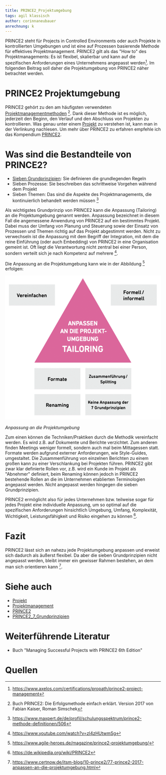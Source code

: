 ```yaml
---
title: PRINCE2_Projektumgebung
tags: agil klassisch
author: corinnaneubauer
anrechnung: k 
---
```


PRINCE2 steht für Projects in Controlled Environments oder auch Projekte in kontrollierten Umgebungen und ist eine auf Prozessen basierende Methode für effektives Projektmanagement. PRINCE2 gilt als das "How to" des Projektmanagements: Es ist flexibel, skalierbar und kann auf die spezifischen Anforderungen eines Unternehmens angepasst werden[^1]. Im folgenden Beitrag soll daher die Projektumgebung von PRINCE2 näher betrachtet werden.


# PRINCE2 Projektumgebung

PRINCE2 gehört zu den am häufigsten verwendeten [Projektmanagementmethoden](Projektmanagement.md) [^2]. Dank dieser Methode ist es möglich, jederzeit den Beginn, den Verlauf und den Abschluss von Projekten zu kontrollieren. Was genau unter einem [Projekt](Projekt.md) zu verstehen ist, kann man in der Verlinkung nachlesen. Um mehr über PRINCE2 zu erfahren empfehle ich das Kompendium [PRINCE2](PRINCE2.md). 

# Was sind die Bestandteile von PRINCE2?
* [Sieben Grundprinzipien](PRINCE2_7_Grundprinzipien.md): Sie definieren die grundlegenden Regeln
* Sieben Prozesse: Sie beschreiben das schrittweise Vorgehen während dem Projekt 
* Sieben Themen: Das sind die Aspekte des Projektmanagements, die kontinuierlich behandelt werden müssen [^3]
 
Als wichtigstes Grundprinzip von PRINCE2 kann die Anpassung (Tailoring) an die Projektumgebung genannt werden. Anpassung bezeichnet in diesem Fall die angemessene Anwendung von PRINCE2 auf ein bestimmtes Projekt. Dabei muss der Umfang von Planung und Steuerung sowie der Einsatz von Prozessen und Themen richtig auf das Projekt abgestimmt werden. Nicht zu verwechseln ist die Anpassung mit dem Begriff der Integration, mit dem die reine Einführung (oder auch Embedding) von PRINCE2 in eine Organisation gemeint ist. Oft liegt die Verantwortung nicht zentral bei einer Person, sondern verteilt sich je nach Kompetenz auf mehrere [^4]. 
 

Die Anpassung an die Projektumgebung kann wie in der Abbildung [^5] erfolgen: 

![Abbildung](PRINCE2_Projektumgebung/PRINCE2_Projektumgebung.png)

*Anpassung an die Projektumgebung*

Zum einen können die Techniken/Praktiken durch die Methodik vereinfacht werden. Es wird z.B. auf Dokumente und Berichte verzichtet. 
Zum anderen finden Meetings weniger formell, sondern auch mal beim Mittagessen statt. 
Formate werden aufgrund externer Anforderungen, wie Style-Guides, umgestaltet. 
Die Zusammenführung von einzelnen Berichten zu einem großen kann zu einer Verschlankung bei Projekten führen. 
PRINCE2 gibt zwar klar definierte Rollen vor, z.B. wird ein Kunde im Projekt als "Abnehmer" definiert, beim Renaming können jedoch in PRINCE2 bestehende Rollen an die im Unternehmen etablierten Terminologien angepasst werden. Nicht angepasst werden hingegen die sieben Grundprinzipien. 

PRINCE2 ermöglicht also für jedes Unternehmen bzw. teilweise sogar für jedes Projekt eine individuelle Anpassung, um so optimal auf die spezifischen Anforderungen hinsichtlich Umgebung, Umfang, Komplexität, Wichtigkeit, Leistungsfähigkeit und Risiko eingehen zu können [^6]. 

# Fazit

PRINCE2 lässt sich an nahezu jede Projektumgebung anpassen und erweist sich dadurch als äußerst flexibel. Da aber die sieben Grundprinzipien nicht angepasst werden, bleibt immer ein gewisser Rahmen bestehen, an dem man sich orientieren kann [^7].



# Siehe auch

* [Projekt](Projekt.md)
* [Projektmanagement](Projektmanagement.md)
* [PRINCE2](PRINCE2.md) 
* [PRINCE2_7_Grundprinzipien](PRINCE2_7_Grundprinzipien.md)

# Weiterführende Literatur

* Buch "Managing Successful Projects with PRINCE2 6th Edition"

# Quellen

[^1]: https://www.axelos.com/certifications/propath/prince2-project-management 
[^2]: Buch PRINCE2: Die Erfolgsmethode einfach erklärt. Version 2017 von Fabian Kaiser, Roman Simschek
[^3]: https://www.maxpert.de/de/profil/schulungsspektrum/prince2-methode-definitionen/506 
[^4]: https://www.youtube.com/watch?v=zl4zHUtwmSg 
[^5]: https://www.agile-heroes.de/magazine/prince2-projektumgebung/
[^6]: https://de.wikipedia.org/wiki/PRINCE2
[^7]: https://www.certnow.de/itsm-blog/10-prince2/77-prince2-2017-anpassen-an-die-projektumgebung.html  
